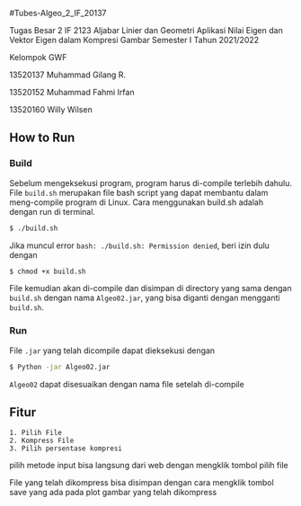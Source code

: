 #Tubes-Algeo_2_IF_20137

Tugas Besar 2 IF 2123 Aljabar Linier dan Geometri Aplikasi Nilai Eigen dan Vektor Eigen dalam Kompresi Gambar Semester I Tahun 2021/2022

Kelompok GWF

13520137 Muhammad Gilang R.

13520152 Muhammad Fahmi Irfan

13520160 Willy Wilsen

## How to Run

### Build

Sebelum mengeksekusi program, program harus di-compile terlebih dahulu. File `build.sh` merupakan file bash script yang dapat membantu dalam meng-compile program di Linux. Cara menggunakan build.sh adalah dengan run di terminal.

```bash
$ ./build.sh
```

Jika muncul error `bash: ./build.sh: Permission denied`, beri izin dulu dengan 

```bash
$ chmod +x build.sh
```

File kemudian akan di-compile dan disimpan di directory yang sama dengan `build.sh` dengan nama `Algeo02.jar`, yang bisa diganti dengan mengganti `build.sh`.

### Run

File `.jar` yang telah dicompile dapat dieksekusi dengan

```bash
$ Python -jar Algeo02.jar
```

`Algeo02` dapat disesuaikan dengan nama file setelah di-compile


## Fitur

```
1. Pilih File
2. Kompress File
3. Pilih persentase kompresi

```

pilih metode input bisa langsung dari web dengan mengklik tombol pilih file

File yang telah dikompress bisa disimpan dengan cara mengklik tombol save yang ada pada plot gambar yang telah dikompress
